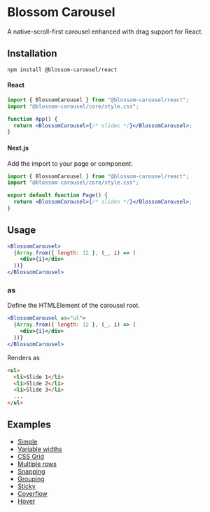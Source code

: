 # Blossom Carousel

A native-scroll-first carousel enhanced with drag support for React.

## Installation

`npm install @blossom-carousel/react`

#### React

```jsx
import { BlossomCarousel } from "@blossom-carousel/react";
import "@blossom-carousel/core/style.css";

function App() {
  return <BlossomCarousel>{/* slides */}</BlossomCarousel>;
}
```

#### Next.js

Add the import to your page or component:

```jsx
import { BlossomCarousel } from "@blossom-carousel/react";
import "@blossom-carousel/core/style.css";

export default function Page() {
  return <BlossomCarousel>{/* slides */}</BlossomCarousel>;
}
```

## Usage

```jsx
<BlossomCarousel>
  {Array.from({ length: 12 }, (_, i) => (
    <div>{i}</div>
  ))}
</BlossomCarousel>
```

### as

Define the HTMLElement of the carousel root.

```jsx
<BlossomCarousel as="ul">
  {Array.from({ length: 12 }, (_, i) => (
    <div>{i}</div>
  ))}
</BlossomCarousel>
```

Renders as

```html
<ul>
  <li>Slide 1</li>
  <li>Slide 2</li>
  <li>Slide 3</li>
  ...
</ul>
```

## Examples

- [Simple](https://www.blossom-carousel.com/examples/simple)
- [Variable widths](https://www.blossom-carousel.com/examples/variable-widths)
- [CSS Grid](https://www.blossom-carousel.com/examples/css-grid)
- [Multiple rows](https://www.blossom-carousel.com/examples/multiple-rows)
- [Snapping](https://www.blossom-carousel.com/examples/snapping)
- [Grouping](https://www.blossom-carousel.com/examples/grouping)
- [Sticky](https://www.blossom-carousel.com/examples/sticky)
- [Coverflow](https://www.blossom-carousel.com/examples/coverflow)
- [Hover](https://www.blossom-carousel.com/examples/hover)
